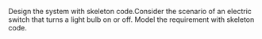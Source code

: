 Design the system with skeleton code.Consider the scenario of an electric switch that turns a light bulb on or off. Model the
requirement with skeleton code.
